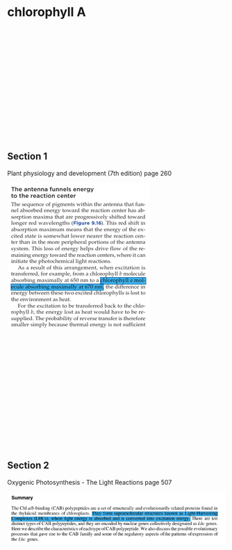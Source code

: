 # chlorophyll A







<br><br><br><br><br><br><br><br><br><br><br><br><br><br><br>






## Section 1
Plant physiology and development (7th edition) 
page 260

![Chlorophyll absorption](chlorophyll_A_absorption.png)





<br><br><br><br><br><br><br><br><br><br><br><br><br><br><br>










## Section 2
Oxygenic Photosynthesis - The Light Reactions
page 507

![Chlorophyll absorption](chlorophyll_A_absorption2.png)